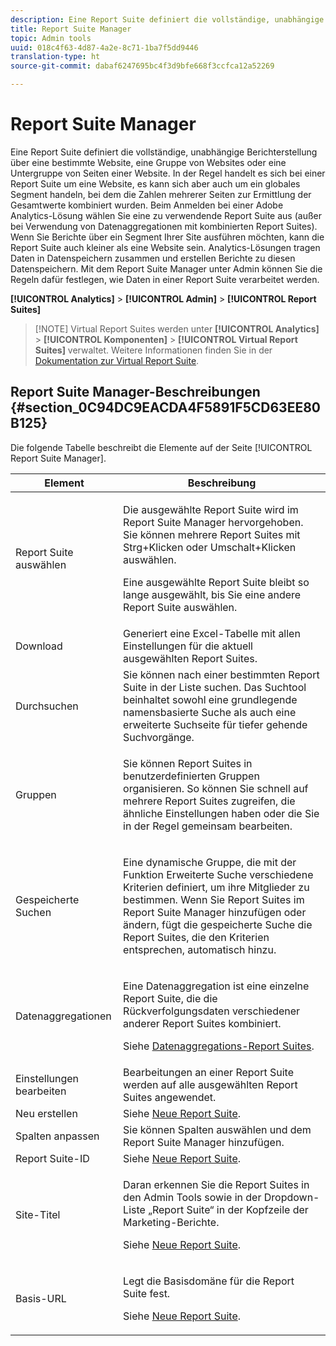 ```yaml
---
description: Eine Report Suite definiert die vollständige, unabhängige Berichterstellung über eine bestimmte Website, eine Gruppe von Websites oder eine Untergruppe von Seiten einer Website. In der Regel handelt es sich bei einer Report Suite um eine Website, es kann sich aber auch um ein globales Segment handeln, bei dem die Zahlen mehrerer Seiten zur Ermittlung der Gesamtwerte kombiniert wurden. Beim Anmelden bei einer Adobe Analytics-Lösung wählen Sie eine zu verwendende Report Suite aus (außer bei Verwendung von Datenaggregationen mit kombinierten Report Suites). Wenn Sie Berichte über ein Segment Ihrer Site ausführen möchten, kann die Report Suite auch kleiner als eine Website sein. Analytics-Lösungen tragen Daten in Datenspeichern zusammen und erstellen Berichte zu diesen Datenspeichern. Mit dem Report Suite Manager unter Admin können Sie die Regeln dafür festlegen, wie Daten in einer Report Suite verarbeitet werden.
title: Report Suite Manager
topic: Admin tools
uuid: 018c4f63-4d87-4a2e-8c71-1ba7f5dd9446
translation-type: ht
source-git-commit: dabaf6247695bc4f3d9bfe668f3ccfca12a52269

---
```



# Report Suite Manager

Eine Report Suite definiert die vollständige, unabhängige Berichterstellung über eine bestimmte Website, eine Gruppe von Websites oder eine Untergruppe von Seiten einer Website. In der Regel handelt es sich bei einer Report Suite um eine Website, es kann sich aber auch um ein globales Segment handeln, bei dem die Zahlen mehrerer Seiten zur Ermittlung der Gesamtwerte kombiniert wurden. Beim Anmelden bei einer Adobe Analytics-Lösung wählen Sie eine zu verwendende Report Suite aus (außer bei Verwendung von Datenaggregationen mit kombinierten Report Suites). Wenn Sie Berichte über ein Segment Ihrer Site ausführen möchten, kann die Report Suite auch kleiner als eine Website sein. Analytics-Lösungen tragen Daten in Datenspeichern zusammen und erstellen Berichte zu diesen Datenspeichern. Mit dem Report Suite Manager unter Admin können Sie die Regeln dafür festlegen, wie Daten in einer Report Suite verarbeitet werden.

**[!UICONTROL Analytics]** > **[!UICONTROL Admin]** > **[!UICONTROL Report Suites]**

>[!NOTE] Virtual Report Suites werden unter **[!UICONTROL Analytics]** > **[!UICONTROL Komponenten]** > **[!UICONTROL Virtual Report Suites]** verwaltet. Weitere Informationen finden Sie in der [Dokumentation zur Virtual Report Suite](/help/components/vrs/vrs-about.md).

## Report Suite Manager-Beschreibungen {#section_0C94DC9EACDA4F5891F5CD63EE80B125}

Die folgende Tabelle beschreibt die Elemente auf der Seite [!UICONTROL Report Suite Manager].

<table id="table_F739FBD8DB8D409E916F12F61C5953D0"> 
 <thead> 
  <tr> 
   <th colname="col1" class="entry"> Element </th> 
   <th colname="col2" class="entry"> Beschreibung </th> 
  </tr> 
 </thead>
 <tbody> 
  <tr> 
   <td colname="col1"> <span class="wintitle"> Report Suite auswählen</span> </td> 
   <td colname="col2"> <p>Die ausgewählte Report Suite wird im <span class="wintitle">Report Suite Manager</span> hervorgehoben. Sie können mehrere Report Suites mit <span class="uicontrol">Strg+Klicken</span> oder <span class="uicontrol">Umschalt+Klicken</span> auswählen. </p> <p>Eine ausgewählte Report Suite bleibt so lange ausgewählt, bis Sie eine andere Report Suite auswählen. </p> </td> 
  </tr> 
  <tr> 
   <td colname="col1"> <span class="wintitle"> Download</span> </td> 
   <td colname="col2"> Generiert eine Excel-Tabelle mit allen Einstellungen für die aktuell ausgewählten Report Suites. </td> 
  </tr> 
  <tr> 
   <td colname="col1"> <span class="wintitle"> Durchsuchen</span> </td> 
   <td colname="col2"> Sie können nach einer bestimmten Report Suite in der Liste suchen. Das Suchtool beinhaltet sowohl eine grundlegende namensbasierte Suche als auch eine erweiterte Suchseite für tiefer gehende Suchvorgänge. </td> 
  </tr> 
  <tr> 
   <td colname="col1"> <span class="wintitle"> Gruppen</span> </td> 
   <td colname="col2"> <p>Sie können Report Suites in benutzerdefinierten Gruppen organisieren. So können Sie schnell auf mehrere Report Suites zugreifen, die ähnliche Einstellungen haben oder die Sie in der Regel gemeinsam bearbeiten. </p> </td> 
  </tr> 
  <tr> 
   <td colname="col1"> <span class="wintitle"> Gespeicherte Suchen</span> </td> 
   <td colname="col2"> <p>Eine dynamische Gruppe, die mit der Funktion <span class="wintitle">Erweiterte Suche</span> verschiedene Kriterien definiert, um ihre Mitglieder zu bestimmen. Wenn Sie Report Suites im <span class="wintitle">Report Suite Manager</span> hinzufügen oder ändern, fügt die <span class="wintitle">gespeicherte Suche</span> die Report Suites, die den Kriterien entsprechen, automatisch hinzu. </p> </td> 
  </tr> 
  <tr> 
   <td colname="col1"> <span class="wintitle"> Datenaggregationen</span> </td> 
   <td colname="col2"> <p>Eine Datenaggregation ist eine einzelne Report Suite, die die Rückverfolgungsdaten verschiedener anderer Report Suites kombiniert. </p> <p>Siehe <a href="/help/admin/c-manage-report-suites/rollup-report-suite.md"> Datenaggregations-Report Suites</a>. </p> </td> 
  </tr> 
  <tr> 
   <td colname="col1"> <span class="wintitle"> Einstellungen bearbeiten</span> </td> 
   <td colname="col2"> Bearbeitungen an einer Report Suite werden auf alle ausgewählten Report Suites angewendet. </td> 
  </tr> 
  <tr> 
   <td colname="col1"> <span class="wintitle"> Neu erstellen</span> </td> 
   <td colname="col2">Siehe <a href="/help/admin/c-manage-report-suites/c-new-report-suite/new-report-suite.md">Neue Report Suite</a>. </td> 
  </tr> 
  <tr> 
   <td colname="col1"> <span class="wintitle"> Spalten anpassen</span> </td> 
   <td colname="col2">Sie können Spalten auswählen und dem <span class="wintitle">Report Suite Manager</span> hinzufügen. </td> 
  </tr> 
  <tr> 
   <td colname="col1"> <span class="wintitle"> Report Suite-ID</span> </td> 
   <td colname="col2">Siehe <a href="/help/admin/c-manage-report-suites/c-new-report-suite/new-report-suite.md">Neue Report Suite</a>. </td> 
  </tr> 
  <tr> 
   <td colname="col1"> <span class="wintitle"> Site-Titel</span> </td> 
   <td colname="col2"> <p>Daran erkennen Sie die Report Suites in den Admin Tools sowie in der Dropdown-Liste „Report Suite“ in der Kopfzeile der Marketing-Berichte. </p> <p>Siehe <a href="/help/admin/c-manage-report-suites/c-new-report-suite/new-report-suite.md">Neue Report Suite</a>. </p> </td> 
  </tr> 
  <tr> 
   <td colname="col1"> <span class="wintitle"> Basis-URL</span> </td> 
   <td colname="col2"> <p>Legt die Basisdomäne für die Report Suite fest. </p> <p>Siehe <a href="/help/admin/c-manage-report-suites/c-new-report-suite/new-report-suite.md">Neue Report Suite</a>. </p> </td> 
  </tr> 
 </tbody> 
</table>


